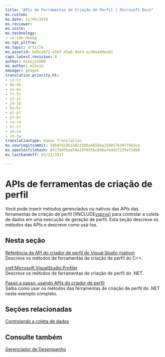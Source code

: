 ```yaml
---
title: "APIs de Ferramentas de Criação de Perfil | Microsoft Docs"
ms.custom: 
ms.date: 11/04/2016
ms.reviewer: 
ms.suite: 
ms.technology:
- vs-ide-debug
ms.tgt_pltfrm: 
ms.topic: article
ms.assetid: bd9ca972-e5bf-45a6-9a5d-ac30a4d9ee02
caps.latest.revision: 8
author: mikejo5000
ms.author: mikejo
manager: ghogen
translation.priority.ht:
- cs-cz
- de-de
- es-es
- fr-fr
- it-it
- ja-jp
- ko-kr
- pl-pl
- pt-br
- ru-ru
- tr-tr
- zh-cn
- zh-tw
translationtype: Human Translation
ms.sourcegitcommit: 5db97d19b1b823388a465bba15d057b30ff0b3ce
ms.openlocfilehash: 0fc7e0fbadf0a19f055bc698afedd2f235ef3db6
ms.lasthandoff: 02/22/2017

---
```

# <a name="profiling-tools-apis"></a>APIs de ferramentas de criação de perfil
Você pode inserir métodos gerenciados ou nativos das APIs das ferramentas de criação de perfil [!INCLUDE[vsprvs](../code-quality/includes/vsprvs_md.md)] para controlar a coleta de dados em uma execução de geração de perfil. Esta seção descreve os métodos das APIs e descreve como usá-los.  
  
## <a name="in-this-section"></a>Nesta seção  
 [Referência da API do criador de perfil do Visual Studio (nativo)](../profiling/visual-studio-profiler-api-reference-native.md)  
 Descreve os métodos de ferramentas de criação de perfil do C++.  
  
 <xref:Microsoft.VisualStudio.Profiler>  
 Descreve os métodos de ferramentas de criação de perfil do .NET.  
  
 [Passo a passo: usando APIs do criador de perfil](../profiling/walkthrough-using-profiler-apis.md)  
 Saiba como usar os métodos das ferramentas de criação de perfil do .NET neste exemplo completo.  
  
## <a name="related-sections"></a>Seções relacionadas  
 [Controlando a coleta de dados](../profiling/controlling-data-collection.md)  
  
## <a name="see-also"></a>Consulte também  
 [Gerenciador de Desempenho](../profiling/performance-explorer.md)
